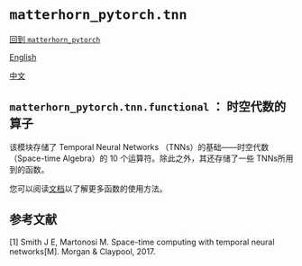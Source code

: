 # `matterhorn_pytorch.tnn`

[回到 `matterhorn_pytorch`](../README.md)

[English](../../en_us/tnn/README.md)

[中文](../../zh_cn/tnn/README.md)

## `matterhorn_pytorch.tnn.functional` ： 时空代数的算子

该模块存储了 Temporal Neural Networks （TNNs）的基础——时空代数（Space-time Algebra）的 10 个运算符。除此之外，其还存储了一些 TNNs所用到的函数。

您可以阅读[文档](./1_functional.md)以了解更多函数的使用方法。

## 参考文献

[1] Smith J E, Martonosi M. Space-time computing with temporal neural networks[M]. Morgan & Claypool, 2017.